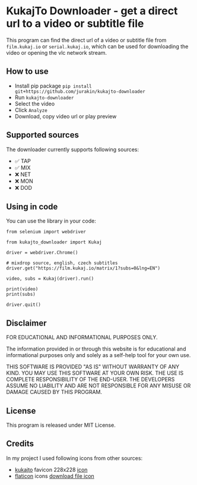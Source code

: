 # KukajTo Downloader - get a direct url to a video or subtitle file

This program can find the direct url of a video or subtitle file from `film.kukaj.io` or `serial.kukaj.io`, which can be used for downloading the video or opening the vlc network stream.

## How to use

- Install pip package `pip install git+https://github.com/jurakin/kukajto-downloader`
- Run `kukajto-downloader`
- Select the video
- Click `Analyze`
- Download, copy video url or play preview

## Supported sources

The downloader currently supports following sources:

- ✅ TAP
- ✅ MIX
- ❌ NET
- ❌ MON
- ❌ DOD

## Using in code

You can use the library in your code:

```
from selenium import webdriver

from kukajto_downloader import Kukaj

driver = webdriver.Chrome()

# mixdrop source, english, czech subtitles
driver.get("https://film.kukaj.io/matrix/1?subs=0&lng=EN")

video, subs = Kukaj(driver).run()

print(video)
print(subs)

driver.quit()
```

## Disclaimer

FOR EDUCATIONAL AND INFORMATIONAL PURPOSES ONLY.

The information provided in or through this website is for educational and informational
purposes only and solely as a self-help tool for your own use.

THIS SOFTWARE IS PROVIDED "AS IS" WITHOUT WARRANTY OF ANY KIND. YOU MAY USE THIS SOFTWARE AT YOUR OWN RISK. THE USE IS COMPLETE RESPONSIBILITY OF THE END-USER. THE DEVELOPERS ASSUME NO LIABILITY AND ARE NOT RESPONSIBLE FOR ANY MISUSE OR DAMAGE CAUSED BY THIS PROGRAM.

## License

This program is released under MIT License.

## Credits

In my project I used following icons from other sources:

- [kukajto](https://kukaj.io) favicon 228x228 [icon](https://kukaj.io/img/icons/228x228.png)
- [flaticon](https://flaticon.com) icons [download file icon](https://www.flaticon.com/free-icons/download-file)
